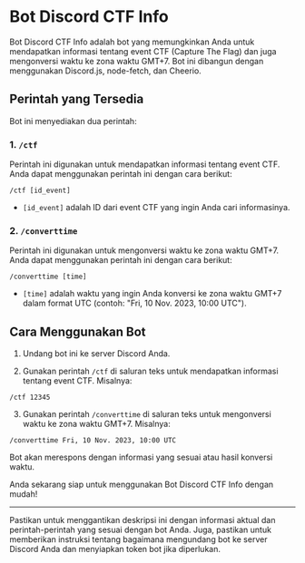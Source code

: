 # Bot Discord CTF Info

Bot Discord CTF Info adalah bot yang memungkinkan Anda untuk mendapatkan informasi tentang event CTF (Capture The Flag) dan juga mengonversi waktu ke zona waktu GMT+7. Bot ini dibangun dengan menggunakan Discord.js, node-fetch, dan Cheerio.

## Perintah yang Tersedia

Bot ini menyediakan dua perintah:

### 1. `/ctf`

Perintah ini digunakan untuk mendapatkan informasi tentang event CTF. Anda dapat menggunakan perintah ini dengan cara berikut:

```
/ctf [id_event]
```

- `[id_event]` adalah ID dari event CTF yang ingin Anda cari informasinya.

### 2. `/converttime`

Perintah ini digunakan untuk mengonversi waktu ke zona waktu GMT+7. Anda dapat menggunakan perintah ini dengan cara berikut:

```
/converttime [time]
```

- `[time]` adalah waktu yang ingin Anda konversi ke zona waktu GMT+7 dalam format UTC (contoh: "Fri, 10 Nov. 2023, 10:00 UTC").

## Cara Menggunakan Bot

1. Undang bot ini ke server Discord Anda.

2. Gunakan perintah `/ctf` di saluran teks untuk mendapatkan informasi tentang event CTF. Misalnya:

```
/ctf 12345
```

3. Gunakan perintah `/converttime` di saluran teks untuk mengonversi waktu ke zona waktu GMT+7. Misalnya:

```
/converttime Fri, 10 Nov. 2023, 10:00 UTC
```

Bot akan merespons dengan informasi yang sesuai atau hasil konversi waktu.

Anda sekarang siap untuk menggunakan Bot Discord CTF Info dengan mudah!

---
Pastikan untuk menggantikan deskripsi ini dengan informasi aktual dan perintah-perintah yang sesuai dengan bot Anda. Juga, pastikan untuk memberikan instruksi tentang bagaimana mengundang bot ke server Discord Anda dan menyiapkan token bot jika diperlukan.
